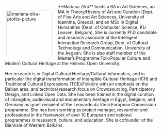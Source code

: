<p style="float: left;"><img src="https://mziku.github.io/images/mariana_ziku_uoaegean_pic.jpg" style="float:left; margin-top:2mm; margin-right:5mm; margin-left:5;" alt="mariana-ziku-profile-picture" width="150" height="auto"></p> 
**Mariana Ziku** holds a BA in Art Sciences, an MA in Theory/History of Art and Curation (Dept. of Fine Arts and Art Sciences, University of Ioannina, Greece), and an MSc in Digital Humanities (Dept. of Computer Science, KU Leuven, Belgium). She is currently PhD candidate and research associate at the Intelligent Interaction Research Group, Dept. of Cultural Technology and Communication, University of the Aegean. She is also staff member of the Master’s Programme Folk/Popular Culture and Modern Cultural Heritage at the Hellenic Open University.
<br>
<br>
Her research is in Digital Cultural Heritage/Cultural Informatics, and in particular the digital transformation of Intangible Cultural Heritage (ICH) and Traditional Cultural Expressions (TCE)/Folklore with an emphasis on the Balkan area, and technical research focus on Crowdsourcing, Participatory Design, and Linked Open Data. She has been trained in the digital curation of intangible, audiovisual and documentary heritage in Egypt, Belgium, and Germany as grant recipient of the Leonardo da Vinci European Commission programme. She has been working as project manager, researcher and professional in the framework of over 10 European and national programmes in resesarch, culture, and education. She is cofounder of the Biennale of Western Balkans.